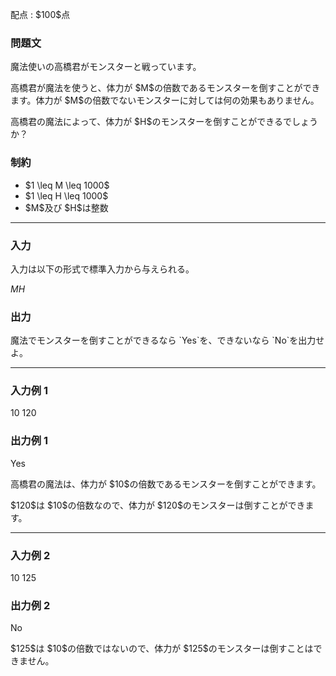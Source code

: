 
<div>

<span>

<span>

<p>
配点 : $100$点
</p>

<div>

<section>

### **問題文**

<p>
魔法使いの高橋君がモンスターと戦っています。
</p>

<p>
高橋君が魔法を使うと、体力が $M$の倍数であるモンスターを倒すことができます。体力が $M$の倍数でないモンスターに対しては何の効果もありません。
</p>

<p>
高橋君の魔法によって、体力が $H$のモンスターを倒すことができるでしょうか？
</p>

</section>

</div>

<div>

<section>

### **制約**

<ul>

<li>
$1 \leq M \leq 1000$
</li>

<li>
$1 \leq H \leq 1000$
</li>

<li>
$M$及び $H$は整数
</li>

</ul>

</section>

</div>

---

<div>

<div>

<section>

### **入力**

<p>
入力は以下の形式で標準入力から与えられる。
</p>

<div>

$M$$H$
</div>

</section>

</div>

<div>

<section>

### **出力**

<p>
魔法でモンスターを倒すことができるなら `Yes`を、できないなら `No`を出力せよ。
</p>

</section>

</div>

</div>

---

<div>

<section>

### **入力例 1**

<div>

10 120

</div>

</section>

</div>

<div>

<section>

### **出力例 1**

<div>

Yes

</div>

<p>
高橋君の魔法は、体力が $10$の倍数であるモンスターを倒すことができます。
</p>

<p>
$120$は $10$の倍数なので、体力が $120$のモンスターは倒すことができます。
</p>

</section>

</div>

---

<div>

<section>

### **入力例 2**

<div>

10 125

</div>

</section>

</div>

<div>

<section>

### **出力例 2**

<div>

No

</div>

<p>
$125$は $10$の倍数ではないので、体力が $125$のモンスターは倒すことはできません。
</p>

</section>

</div>

</span>

</span>

</div>
